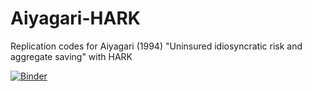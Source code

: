 # Aiyagari-HARK
Replication codes for Aiyagari (1994) "Uninsured idiosyncratic risk and aggregate saving" with HARK 

[![Binder](https://mybinder.org/badge_logo.svg)](https://mybinder.org/v2/gh/Dostenlinus/Aiyagari-HARK/HEAD)

